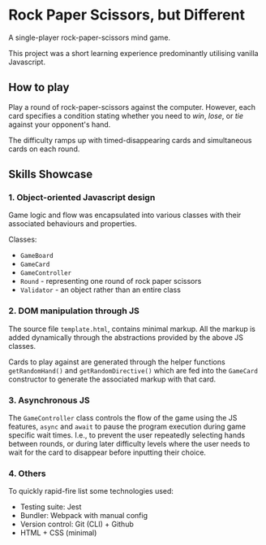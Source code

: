 # Rock Paper Scissors, but Different

A single-player rock-paper-scissors mind game.

This project was a short learning experience predominantly utilising vanilla Javascript.

## How to play

Play a round of rock-paper-scissors against the computer. 
However, each card specifies a condition stating whether you need to *win*, 
*lose*, or *tie* against your opponent's hand.

The difficulty ramps up with timed-disappearing cards and simultaneous cards on each round.

## Skills Showcase

### 1. Object-oriented Javascript design

Game logic and flow was encapsulated into various classes with their associated behaviours and properties.

Classes:
  - `GameBoard`
  - `GameCard`
  - `GameController`
  - `Round` - representing one round of rock paper scissors
  - `Validator` - an object rather than an entire class

### 2. DOM manipulation through JS

The source file `template.html`, contains minimal markup. All the markup is added dynamically through the abstractions provided by the above JS classes. 

Cards to play against are generated through the helper functions `getRandomHand()` and `getRandomDirective()` which are fed into the `GameCard` constructor to generate the associated markup with that card.

### 3. Asynchronous JS

The `GameController` class controls the flow of the game using the JS features, `async` and `await` to pause the program execution during game specific wait times. I.e., to prevent the user repeatedly selecting hands between rounds, or during later difficulty levels where the user needs to wait for the card to disappear before inputting their choice.

### 4. Others

To quickly rapid-fire list some technologies used:

- Testing suite: Jest
- Bundler: Webpack with manual config
- Version control: Git (CLI) + Github
- HTML + CSS (minimal)